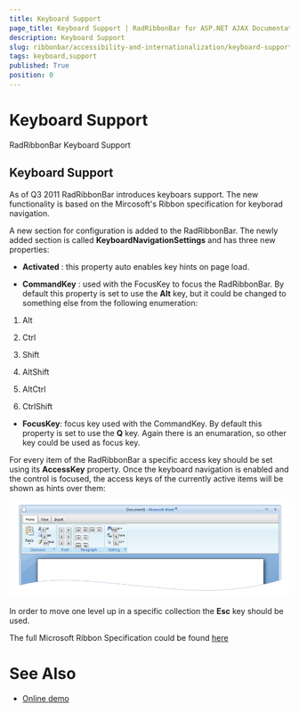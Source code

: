 ```yaml
---
title: Keyboard Support
page_title: Keyboard Support | RadRibbonBar for ASP.NET AJAX Documentation
description: Keyboard Support
slug: ribbonbar/accessibility-and-internationalization/keyboard-support
tags: keyboard,support
published: True
position: 0
---
```


# Keyboard Support



RadRibbonBar Keyboard Support

## Keyboard Support

As of Q3 2011 RadRibbonBar introduces keyboars support. The new functionality is based on the Mircosoft's Ribbon specification for keyborad navigation.

A new section for configuration is added to the RadRibbonBar. The newly added section is called **KeyboardNavigationSettings** and has three new properties:

* **Activated** : this property auto enables key hints on page load.

* **CommandKey** : used with the FocusKey to focus the RadRibbonBar. By default this property is set to use the **Alt** key, but it could be changed to something else from the following enumeration:

1. Alt

1. Ctrl

1. Shift

1. AltShift

1. AltCtrl

1. CtrlShift

* **FocusKey**: focus key used with the CommandKey. By default this property is set to use the **Q** key. Again there is an enumaration, so other key could be used as focus key.

For every item of the RadRibbonBar a specific access key should be set using its **AccessKey** property. Once the keyboard navigation is enabled and the control is focused, the access keys of the currently active items will be shown as hints over them:

![RibbonBar Keyboard Support](images/ribbonbar_keyboard_support.png)

In order to move one level up in a specific collection the **Esc** key should be used.

The full Microsoft Ribbon Specification could be found [here](http://msdn.microsoft.com/en-us/library/windows/desktop/cc872782.aspx#accessKeysAndKeytips)

# See Also

 * [Online demo](http://demos.telerik.com/aspnet-ajax/ribbonbar/examples/keyboardsupport/defaultcs.aspx)
